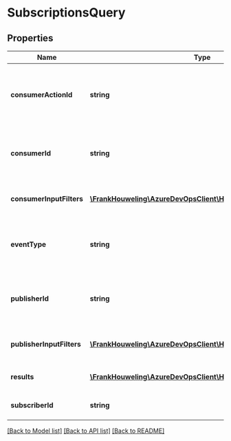 # SubscriptionsQuery

## Properties
Name | Type | Description | Notes
------------ | ------------- | ------------- | -------------
**consumerActionId** | **string** | Optional consumer action id to restrict the results to (null for any) | [optional] 
**consumerId** | **string** | Optional consumer id to restrict the results to (null for any) | [optional] 
**consumerInputFilters** | [**\FrankHouweling\AzureDevOpsClient\Hooks\Model\InputFilter[]**](InputFilter.md) | Filter for subscription consumer inputs | [optional] 
**eventType** | **string** | Optional event type id to restrict the results to (null for any) | [optional] 
**publisherId** | **string** | Optional publisher id to restrict the results to (null for any) | [optional] 
**publisherInputFilters** | [**\FrankHouweling\AzureDevOpsClient\Hooks\Model\InputFilter[]**](InputFilter.md) | Filter for subscription publisher inputs | [optional] 
**results** | [**\FrankHouweling\AzureDevOpsClient\Hooks\Model\Subscription[]**](Subscription.md) | Results from the query | [optional] 
**subscriberId** | **string** | Optional subscriber filter. | [optional] 

[[Back to Model list]](../README.md#documentation-for-models) [[Back to API list]](../README.md#documentation-for-api-endpoints) [[Back to README]](../README.md)


